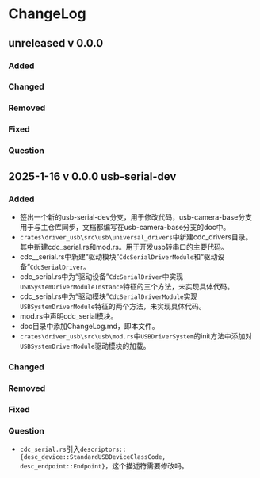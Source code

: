 # ChangeLog

## unreleased  v 0.0.0

### Added

### Changed

### Removed

### Fixed

### Question

## 2025-1-16   v 0.0.0 usb-serial-dev

### Added

- 签出一个新的usb-serial-dev分支，用于修改代码，usb-camera-base分支用于与主仓库同步，文档都编写在usb-camera-base分支的doc中。
- `crates\driver_usb\src\usb\universal_drivers`中新建cdc_drivers目录。其中新建cdc_serial.rs和mod.rs。用于开发usb转串口的主要代码。
- cdc__serial.rs中新建“驱动模块”`CdcSerialDriverModule`和“驱动设备”`CdcSerialDriver`。
- cdc_serial.rs中为“驱动设备”`CdcSerialDriver`中实现`USBSystemDriverModuleInstance`特征的三个方法，未实现具体代码。
- cdc_serial.rs中为“驱动模块”`CdcSerialDriverModule`实现`USBSystemDriverModule`特征的两个方法，未实现具体代码。
- mod.rs中声明cdc_serial模块。
- doc目录中添加ChangeLog.md，即本文件。
- `crates\driver_usb\src\usb\mod.rs`中`USBDriverSystem`的init方法中添加对`USBSystemDriverModule`驱动模块的加载。

### Changed

### Removed

### Fixed

### Question

- `cdc_serial.rs`引入`descriptors::{desc_device::StandardUSBDeviceClassCode, desc_endpoint::Endpoint}`，这个描述符需要修改吗。

